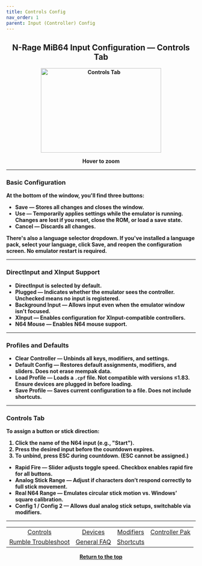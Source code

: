 ```yaml
---
title: Controls Config
nav_order: 1
parent: Input (Controller) Config
---
```


<style>
.zoom-pair {
  display: flex;
  gap: 12px;
  align-items: flex-end;
  justify-content: flex-start;
  position: relative;
  margin-left: auto;
  margin-right: auto;
  width: max-content;
  text-align: left;
}

.zoom-on-hover {
  display: inline-block;
  position:relative;
}

.zoom-on-hover img {
  display: block;
  cursor: zoom-in;
  transition: transform 0.3s ease;
  position: relative;
  z-index: 1;
  transform-origin: left center;
}

.zoom-on-hover:hover img {
  transform: scale(1.5);
}

.zoom-pair .zoom-on-hover:first-child:hover img {
  z-index: 9999;
}

.zoom-pair .zoom-on-hover:last-child:hover img {
  z-index: 100;
}

.zoom-single {
  display: block;
  margin-left: auto;
  margin-right: auto;
  width: max-content;
  text-align: center;
}

.zoom-single:hover img {
  transform: scale(1.5);
  transform-origin: center center;
  z-index: 999;
}
</style>

## <center><b>N-Rage MiB64 Input Configuration — Controls Tab</b></center>
<b>
<div style="text-align: center;">
  <div class="zoom-on-hover">
<img src="/manual/asset/images/NRage_MiB64_Input_Controls.png" alt="Controls Tab" width="320" height="224" />
  </div>
  <p><strong>Hover to zoom</strong></p>
</div>

<!-- ClauseEcho: Interactive Image -->

---

### <a name="basic-configuration"></a>Basic Configuration

At the bottom of the window, you'll find three buttons:

- **Save** — Stores all changes and closes the window.  
- **Use** — Temporarily applies settings while the emulator is running. Changes are lost if you reset, close the ROM, or load a save state.  
- **Cancel** — Discards all changes.

There's also a **language selector** dropdown. If you've installed a language pack, select your language, click Save, and reopen the configuration screen. No emulator restart is required.

---

### <a name="input-types"></a>DirectInput and XInput Support

- **DirectInput** is selected by default.  
- **Plugged** — Indicates whether the emulator sees the controller. Unchecked means no input is registered.  
- **Background Input** — Allows input even when the emulator window isn't focused.  
- **XInput** — Enables configuration for XInput-compatible controllers.  
- **N64 Mouse** — Enables N64 mouse support.

---

### <a name="profiles"></a>Profiles and Defaults

- **Clear Controller** — Unbinds all keys, modifiers, and settings.  
- **Default Config** — Restores default assignments, modifiers, and sliders. Does not erase mempak data.  
- **Load Profile** — Loads a `.cpf` file. Not compatible with versions ≤1.83. Ensure devices are plugged in before loading.  
- **Save Profile** — Saves current configuration to a file. Does not include shortcuts.

---

### <a name="controls-tab"></a>Controls Tab

To assign a button or stick direction:

1. Click the name of the N64 input (e.g., "Start").  
2. Press the desired input before the countdown expires.  
3. To unbind, press **ESC** during countdown. (ESC cannot be assigned.)

- **Rapid Fire** — Slider adjusts toggle speed. Checkbox enables rapid fire for all buttons.  
- **Analog Stick Range** — Adjust if characters don’t respond correctly to full stick movement.  
- **Real N64 Range** — Emulates circular stick motion vs. Windows’ square calibration.  
- **Config 1 / Config 2** — Allows dual analog stick setups, switchable via modifiers.

---

<table align="center">
  <tr>
    <td style="text-align: center;"><a href="config_nrage_controls.html">Controls</a></td>
    <td style="text-align: center;"><a href="config_nrage_devices.html">Devices</a></td>
    <td style="text-align: center;"><a href="config_nrage_mod.html">Modifiers</a></td>
    <td style="text-align: center;"><a href="config_nrage_controller_pak.html">Controller Pak</a></td>
  </tr>
  <tr>
    <td style="text-align: center;"><a href="config_nrage_trouble_rumble.html">Rumble Troubleshoot</a></td>
    <td style="text-align: center;"><a href="config_nrage_faq.html">General FAQ</a></td>
    <td style="text-align: center;"><a href="config_nrage_shortcuts.html">Shortcuts</a></td>
    <td style="text-align: center;">&nbsp;</td>
  </tr>
</table>

<p style="text-align:center"><a href="#">Return to the top</a></p>

<!-- ClauseEcho: Controls Config Protocol Activated -->

